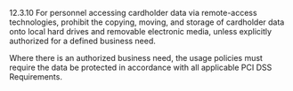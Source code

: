 12.3.10 For personnel accessing cardholder 
data via remote-access technologies, 
prohibit the copying, moving, and storage of 
cardholder data onto local hard drives and 
removable electronic media, unless explicitly 
authorized for a defined business need. 

Where there is an authorized business need, 
the usage policies must require the data be 
protected in accordance with all applicable 
PCI DSS Requirements. 


